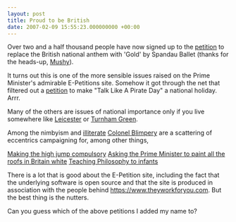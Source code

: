 ```yaml
---
layout: post
title: Proud to be British
date: 2007-02-09 15:55:23.000000000 +00:00
---
```

Over two and a half thousand people have now signed up to the <a target="_blank" href="https://petitions.pm.gov.uk/goldanthem/">petition</a> to replace the British national anthem with 'Gold' by Spandau Ballet (thanks for the heads-up, <a target="_blank" href="https://mushysmumblings.wordpress.com/">Mushy</a>).

It turns out this is one of the more sensible issues raised on the Prime Minister's admirable E-Petitions site. Somehow it got through the net that filtered out a <a target="_blank" href="https://petitions.pm.gov.uk/pirate-talk/">petition</a> to make "Talk Like A Pirate Day" a national holiday. Arrr.

Many of the others are issues of national importance only if you live somewhere like <a target="_blank" href="https://petitions.pm.gov.uk/iceskating/">Leicester</a> or <a target="_blank" href="https://petitions.pm.gov.uk/Turnhamgreen/">Turnham Green</a>.

Among the nimbyism and <a target="_blank" href="https://petitions.pm.gov.uk/CULTURES/">illiterate</a> <a target="_blank" href="https://petitions.pm.gov.uk/StrikesIllegal/">Colonel Blimpery</a> are a scattering of eccentrics campaigning for, among other things,

<a target="_blank" href="https://petitions.pm.gov.uk/InForTheHighJump/">Making the high jump compulsory</a>
<a target="_blank" href="https://petitions.pm.gov.uk/whiteroofs/">Asking the Prime Minister to paint all the roofs in Britain white</a>
<a target="_blank" href="https://petitions.pm.gov.uk/Philosophy-Edu/">Teaching Philosophy to infants</a>

There is a lot that is good about the E-Petition site, including the fact that the underlying software is open source and that the site is produced in association with the people behind <a href="https://www.theyworkforyou.com/">https://www.theyworkforyou.com</a>. But the best thing is the nutters.

Can you guess which of the above petitions I added my name to?
